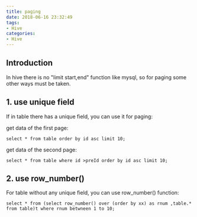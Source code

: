 ```yaml
---
title: paging
date: 2018-06-16 23:32:49
tags:
- Hive
categories:
- Hive
---
```


## Introduction
In hive there is no "limit start,end" function like mysql, so for paging some other ways must be taken.

## 1. use unique field
If in table there has a unique field, you can use it for paging: 

get data of the first page:
	
	select * from table order by id asc limit 10;

get data of the second page:

	select * from table where id >preId order by id asc limit 10;

## 2. use row_number()
For table without any unique field, you can use row_number() function: 

	select * from (select row_number() over (order by xx) as rnum ,table.* from table)t where rnum betwneen 1 to 10;